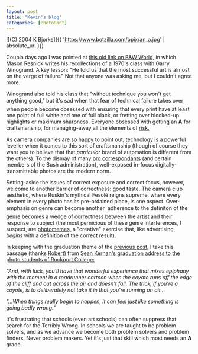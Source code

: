 ```yaml
---
layout: post
title: "Kevin's blog"
categories: [PhotoRant]
---
```



![(C) 2004 K Bjorke]({{ 'https://www.botzilla.com/bpix/an_a.jpg' | absolute_url }})


Coupla days ago I was pointed at <a href="http://www.photogs.com/bwworld/xtol1.html" target="_blank">this old link on B&W World,</a> in which Mason Resnick writes his recollections of a 1970's class with Garry Winogrand. A key lesson: "He told us that the most successful art is almost on the verge of failure." Not that anyone was asking me, but I couldn't agree more.

Winogrand also told his class that "without technique you won't get anything good," but it's sad when that fear of technical failure takes over &#151; when people become obsessed with ensuring that every print have at least one point of full white and one of full black, or fretting over blocked-up highlights or maximum sharpness. Everyone obsessed with getting an <b>A</b> for craftsmanship, for managing-away all the elements of <a href="{{ site.baseurl }}{% post_url 2004-01-27-The-Certainty-of-Risk-from-Power-Tools %}">risk.</a>

<!--more-->
As camera companies are so happy to point out, technology is a powerful leveller when it comes to this sort of craftsmanship (though of course they want you to believe that that <i>particular</i> brand of automation is different from the others). To the dismay of many <a href="http://www.poynter.org/column.asp?id=31&aid=65375" target="_blank">pro correspondants</a> (and certain members of the Bush administration), well-exposed in-focus digitally-transmittable photos are the modern norm.

Setting-aside the issues of correct exposure and correct focus, however, we come to another barrier of correctness: good taste. The camera club aesthetic, where Ruskin's mythical Fesol&eacute; reigns supreme, where every element in every photo has its pre-ordained place, is one aspect. Over-emphasis on genre can become another &#151; adherence to the definiton of the genre becomes a wedge of correctness between the artist and their response to subject (the most pernicious of these genre interferences, I suspect, are <a href="http://www.photomemes.org/" target="_blank">photomemes,</a> a "creative" exercise that, like advertising, <i>begins</i> with a definition of the correct result).

In keeping with the graduation theme of the <a href="{{ site.baseurl }}{% post_url 2004-05-16-Family-Immediate %}">previous post,</a> I take this passage (thanks <a href="http://coincidences.typepad.com/" target="_blank">Robert</a>) from <a href="http://www.seankernan.com/html/articles/graduation.html" target="_blank">Sean Kernan's graduation address to the photo students of Rockport College:</a>

<i>"And, with luck, you'll have that wonderful experience that mixes epiphany with the moment in a roadrunner cartoon when the coyote runs off the edge of the cliff and out across the air and doesn't fall. The trick,  if you're a coyote, is to deliberately not take it in that you're running on air...</i>

<i>"...When things really begin to happen, it can feel just like something  is going badly wrong."</i>

It's frustrating that schools (even art schools) can often suppress that search for the Terribly Wrong. In schools we are taught to be problem solvers, and as we advance we become both problem solvers and problem finders. Never problem makers. Yet it's just that skill which most needs an <b>A</b> grade.
